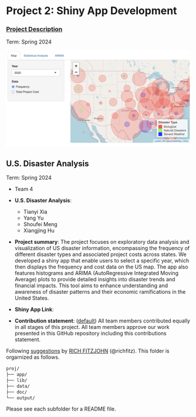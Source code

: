 # Project 2: Shiny App Development

### [Project Description](doc/project2_desc.md)

Term: Spring 2024

![screenshot](doc/figs/map.png)

## U.S. Disaster Analysis
Term: Spring 2024

+ Team 4
+ **U.S. Disaster Analysis**:
	+ Tianyi Xia
	+ Yang Yu
	+ Shoufei Meng
	+ Xiangjing Hu

+ **Project summary**: The project focuses on exploratory data analysis and visualization of US disaster information, encompassing the frequency of different disaster types and associated project costs across states. We developed a shiny app that enable users to select a specific year, which then displays the frequency and cost data on the US map. The app also features histograms and ARIMA (AutoRegressive Integrated Moving Average) plots to provide detailed insights into disaster trends and financial impacts. This tool aims to enhance understanding and awareness of disaster patterns and their economic ramifications in the United States.

+ **Shiny App Link**: 

+ **Contribution statement**: ([default](doc/a_note_on_contributions.md)) All team members contributed equally in all stages of this project. All team members approve our work presented in this GitHub repository including this contributions statement. 

Following [suggestions](http://nicercode.github.io/blog/2013-04-05-projects/) by [RICH FITZJOHN](http://nicercode.github.io/about/#Team) (@richfitz). This folder is orgarnized as follows.

```
proj/
├── app/
├── lib/
├── data/
├── doc/
└── output/
```

Please see each subfolder for a README file.

